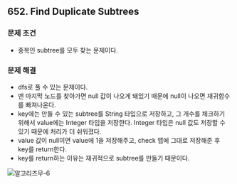 ## 652. Find Duplicate Subtrees
### 문제 조건
- 중복인 subtree를 모두 찾는 문제이다.
### 문제 해결
- dfs로 풀 수 있는 문제이다.
- 맨 마지막 노드를 찾아가면 null 값이 나오게 돼있기 때문에 null이 나오면 재귀함수를 빠져나온다.
- key에는 만들 수 있는 subtree를 String 타입으로 저장하고, 그 개수를 체크하기 위해서 value에는 Integer 타입을 저장한다. Integer 타입은 null 값도 저장할 수 있기 때문에 처리가 더 쉬워졌다.
- value 값이 null이면 value에 1을 저장해주고, check 맵에 그대로 저장해준 후 key를 return한다.
- key를 return하는 이유는 재귀적으로 subtree를 만들기 때문이다.

![알고리즈무-6](https://user-images.githubusercontent.com/79316402/221876010-4aeb9841-5bd4-440d-98df-34b4ce912f1b.jpg)
